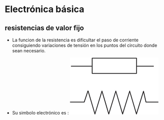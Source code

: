 # Electrónica básica

## resistencias de valor fijo
- La funcion de la resistencia es dificultar el paso de corriente consiguiendo variaciones de tensión en los puntos del circuito donde sean necesario.

- Su simbolo electrónico es :
![simbolo de resistencia](imagenes/simboloresistencia.png)
